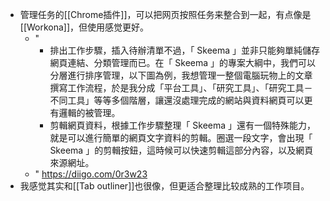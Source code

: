 - 管理任务的[[Chrome插件]]，可以把网页按照任务来整合到一起，有点像是[[Workona]]，但使用感觉更好。
    - "
        - 排出工作步驟，插入待辦清單不過，「 Skeema 」並非只能夠單純儲存網頁連結、分類管理而已。在「 Skeema 」的專案大綱中，我們可以分層進行排序管理，以下圖為例，我想管理一整個電腦玩物上的文章撰寫工作流程，於是我分成「平台工具」、「研究工具」、「研究工具－不同工具」等等多個階層，讓還沒處理完成的網站與資料網頁可以更有邏輯的被管理。
        - 剪輯網頁資料，根據工作步驟整理「 Skeema 」還有一個特殊能力，就是可以進行簡單的網頁文字資料的剪輯。圈選一段文字，會出現「 Skeema 」的剪輯按鈕，這時候可以快速剪輯這部分內容，以及網頁來源網址。
    - " https://diigo.com/0r3w23
- 我感觉其实和[[Tab outliner]]也很像，但更适合整理比较成熟的工作项目。

